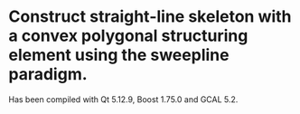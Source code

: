 # Construct straight-line skeleton with a convex polygonal structuring element using the sweepline paradigm.

Has been compiled with Qt 5.12.9, Boost 1.75.0 and GCAL 5.2. 